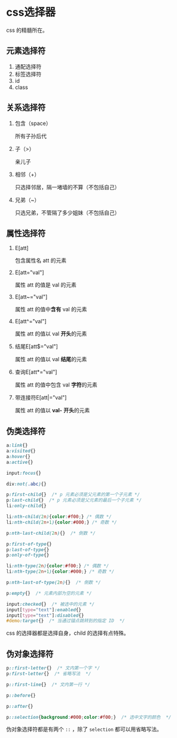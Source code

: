 # css选择器

css 的精髓所在。

## 元素选择符

1. 通配选择符
2. 标签选择符
3. id
4. class

## 关系选择符

1. 包含（space）

   所有子孙后代

2. 子（>）

   亲儿子

3. 相邻（+）

   只选择邻居，隔一堵墙的不算（不包括自己）

4. 兄弟（~）

   只选兄弟，不管隔了多少姐妹（不包括自己）

## 属性选择符

1. E[att]

   包含属性名 att 的元素

2. E[att="val"]

   属性 att 的值是 val 的元素

3. E[att~="val"]

   属性 att 的值中**含有** val 的元素

4. E[att^="val"]

   属性 att 的值以 val **开头**的元素

5. 结尾E[att$="val"]

   属性 att 的值以 val **结尾**的元素

6. 查询E[att*="val"]

   属性 att 的值中包含 val **字符**的元素

7. 带连接符E[att|="val"]

   属性 att 的值以 **val-** **开头**的元素

## 伪类选择符

```css
a:link{}
a:visited{}
a:hover{}
a:active{}

input:focus{}

div:not(.abc){}

p:first-child{}  /* p 元素必须是父元素的第一个子元素 */
p:last-child{}  /* p 元素必须是父元素的最后一个子元素 */
li:only-child{}

li:nth-child(2n){color:#f00;} /* 偶数 */
li:nth-child(2n+1){color:#000;} /* 奇数 */

p:nth-last-child(2n){}  /* 倒数 */

p:first-of-type{}
p:last-of-type{}
p:only-of-type{}

li:nth-type(2n){color:#f00;} /* 偶数 */
li:nth-type(2n+1){color:#000;} /* 奇数 */

p:nth-last-of-type(2n){}  /* 倒数 */

p:empty{}  /* 元素内部为空的元素 */

input:checked{}  /* 被选中的元素 */
input[type="text"]:enabled{}
input[type="text"]:disabled{}
#demo:target{}  /* 当通过锚点跳转到的指定 ID  */


```

css 的选择器都是选择自身，child 的选择有点特殊。

## 伪对象选择符

```css
p::first-letter{}  /* 文内第一个字 */
p:first-letter{}  /* 省略写法  */

p::first-line{}  /* 文内第一行 */

p::before{} 

p::after{} 

p::selection{background:#000;color:#f00;}  /* 选中文字的颜色  */
```

伪对象选择符都是有两个 `::` ，除了 `selection` 都可以用省略写法。